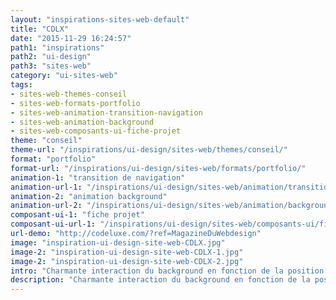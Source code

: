 ```yaml
---
layout: "inspirations-sites-web-default"
title: "CDLX"
date: "2015-11-29 16:24:57"
path1: "inspirations"
path2: "ui-design"
path3: "sites-web"
category: "ui-sites-web"
tags:
- sites-web-themes-conseil
- sites-web-formats-portfolio
- sites-web-animation-transition-navigation
- sites-web-animation-background
- sites-web-composants-ui-fiche-projet
theme: "conseil"
theme-url: "/inspirations/ui-design/sites-web/themes/conseil/"
format: "portfolio"
format-url: "/inspirations/ui-design/sites-web/formats/portfolio/"
animation-1: "transition de navigation"
animation-url-1: "/inspirations/ui-design/sites-web/animation/transition-navigation/"
animation-2: "animation background"
animation-url-2: "/inspirations/ui-design/sites-web/animation/background/"
composant-ui-1: "fiche projet"
composant-ui-url-1: "/inspirations/ui-design/sites-web/composants-ui/fiche-projet/"
url-demo: "http://codeluxe.com/?ref=MagazineDuWebdesign"
image: "inspiration-ui-design-site-web-CDLX.jpg"
image-2: "inspiration-ui-design-site-web-CDLX-1.jpg"
image-2: "inspiration-ui-design-site-web-CDLX-2.jpg"
intro: "Charmante interaction du background en fonction de la position du curseur pour ce studio de desing berlinois"
description: "Charmante interaction du background en fonction de la position du curseur pour ce studio de desing berlinois"
---
```

